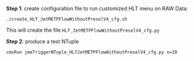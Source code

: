 
**Step 1**: create configuration file to run customized HLT menu on RAW Data:
```
./create_HLT_JetMETPFlowWithoutPreselV4_cfg.sh
```
  This will create the file `HLT_JetMETPFlowWithoutPreselV4_cfg.py`

**Step 2**: produce a test NTuple
```
cmsRun jmeTriggerNTuple_HLTJetMETPFlowWithoutPreselV4_cfg.py n=10
```
